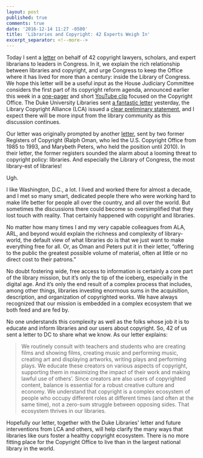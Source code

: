 ```yaml
---
layout: post
published: true
comments: true
date: '2016-12-14 11:27 -0500'
title: 'Libraries and Copyright: 42 Experts Weigh In'
excerpt_separator: <!--more-->
---
```

Today I  sent a [letter](/images/42-Experts-Letter-re-CO-signed.pdf) on behalf of 42 copyright lawyers, scholars, and expert librarians to leaders in Congress. In it, we explain the rich relationship between libraries and copyright, and urge Congress to keep the Office where it has lived for more than a century: inside the Library of Congress. We hope this letter will be a useful input as the House Judiciary Committee considers the first part of its copyright reform agenda, announced earlier this week in a [one-pager](https://judiciary.house.gov/wp-content/uploads/2016/12/Copyright-Reform.pdf) and short [YouTube clip](https://www.youtube.com/watch?v=pW208w84nHM) focused on the Copyright Office. The Duke University Libraries sent [a fantastic letter](http://blogs.library.duke.edu/scholcomm/2016/12/14/where-should-the-copyright-office-live/) yesterday, the Library Copyright Alliance (LCA) issued a [clear preliminary statement](http://www.districtdispatch.org/2016/12/17746/), and I expect there will be more input from the library community as this discussion continues.

Our letter was originally prompted by another [letter](https://artistrightswatch.com/2016/11/30/must-read-two-former-u-s-copyright-heads-defend-maria-pallante-from-sacking-by-rogue-librarian-of-congress/),<!--more--> sent by two former Registers of Copyright (Ralph Oman, who led the U.S. Copyright Office from 1985 to 1993, and Marybeth Peters, who held the position until 2010). In their letter, the former registers sounded the alarm about a looming threat to copyright policy: libraries. And especially the Library of Congress, the most library-est of libraries!

Ugh.

I like Washington, D.C., a lot. I lived and worked there for almost a decade, and I met so many smart, dedicated people there who were working hard to make life better for people all over the country, and all over the world. But sometimes the discussions there could become so oversimplified that they lost touch with reality. That certainly happened with copyright and libraries. 

No matter how many times I and my very capable colleagues from ALA, ARL, and beyond would explain the richness and complexity of library-world, the default view of what libraries do is that we just want to make everything free for all. Or, as Oman and Peters put it in their letter, “offering to the public the greatest possible volume of material, often at little or no direct cost to their patrons.”

No doubt fostering wide, free access to information is certainly a core part of the library mission, but it’s only the tip of the iceberg, especially in the digital age. And it’s only the end result of a complex process that includes, among other things, libraries investing enormous sums in the acquisition, description, and organization of copyrighted works. We have always recognized that our mission is embedded in a complex ecosystem that we both feed and are fed by. 

No one understands this complexity as well as the folks whose job it is to educate and inform libraries and our users about copyright. So, 42 of us sent a letter to DC to share what we know. As our letter explains:

> We routinely consult with teachers and students who are creating films and showing films, creating music and performing music, creating art and displaying artworks, writing plays and performing plays. We educate these creators on various aspects of copyright, supporting them in maximizing the impact of their work and making lawful use of others’. Since creators are also users of copyrighted content, balance is essential for a robust creative culture and economy. We understand that copyright is a complex ecosystem of people who occupy different roles at different times (and often at the same time), not a zero-sum struggle between opposing sides. That ecosystem thrives in our libraries. 

Hopefully our letter, together with the Duke Libraries' letter and future interventions from LCA and others, will help clarify the many ways that libraries like ours foster a healthy copyright ecosystem. There is no more fitting place for the Copyright Office to live than in the largest national library in the world. 

 